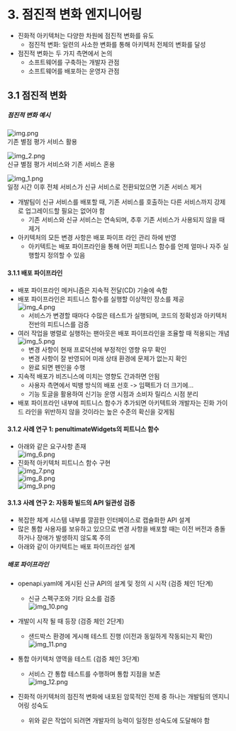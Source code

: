 # 3. 점진적 변화 엔지니어링
- 진화적 아키텍처는 다양한 차원에 점진적 변화를 유도
  - 점진적 변화: 일련의 사소한 변화를 통해 아키텍처 전체의 변화를 달성
- 점진적 변화는 두 가지 측면에서 논의
  - 소프트웨어를 구축하는 개발자 관점
  - 소프트웨어를 배포하는 운영자 관점

## 3.1 점진적 변화
##### 점진적 변화 예시
![img.png](img.png)\
기존 별점 평가 서비스 활용

![img_2.png](img_2.png)\
신규 별점 평가 서비스와 기존 서비스 혼용

![img_1.png](img_1.png)\
일정 시간 이후 전체 서비스가 신규 서비스로 전환되었으면 기존 서비스 제거

- 개발팀이 신규 서비스를 배포할 때, 기존 서비스를 호출하는 다른 서비스까지 강제로 업그레이드할 필요는 없어야 함
  - 기존 서비스와 신규 서비스는 연속되며, 추후 기존 서비스가 사용되지 않을 때 제거
- 아키텍처의 모든 변경 사항은 배포 파이프 라인 관리 하에 반영
  - 아키텍트는 배포 파이프라인을 통해 어떤 피트니스 함수를 언제 얼마나 자주 실행할지 정의할 수 있음

#### 3.1.1 배포 파이프라인
- 배포 파이프라인 메커니즘은 지속적 전달(CD) 기술에 속함
- 배포 파이프라인은 피트니스 함수를 실행할 이상적인 장소를 제공\
![img_4.png](img_4.png)
  - 서비스가 변경할 때마다 수많은 테스트가 실행되며, 코드의 정확성과 아키텍처 전반의 피트니스를 검증
- 여러 작업을 병렬로 실행하는 팬아웃은 배포 파이프라인을 조율할 때 적용되는 개념
![img_5.png](img_5.png)
  - 변경 사항이 현재 프로덕션에 부정적인 영향 유무 확인
  - 변경 사항이 잘 반영되어 미래 상태 환경에 문제가 없는지 확인
  - 완료 되면 펜인을 수행
- 지속적 배포가 비즈니스에 미치는 영향도 간과하면 안됨
  - 사용자 측면에서 빅뱅 방식의 배포 선호 -> 임팩트가 더 크기에...
  - 기능 토글을 활용하여 신기능 운영 시점과 소비자 릴리스 시점 분리
- 배포 파이프라인 내부에 피트니스 함수가 추가되면 아키텍트와 개발자는 진화 가이드 라인을 위반하지 않을 것이라는 높은 수준의 확신을 갖게됨

#### 3.1.2 사례 연구 1: penultimateWidgets의 피트니스 함수
- 아래와 같은 요구사항 존재\
![img_6.png](img_6.png)
- 진화적 아키텍처 피트니스 함수 구현\
![img_7.png](img_7.png)\
![img_8.png](img_8.png)\
![img_9.png](img_9.png)

#### 3.1.3 사례 연구 2: 자동화 빌드의 API 일관성 검증
- 복잡한 체계 시스템 내부를 깔끔한 인터페이스로 캡슐화한 API 설계
- 많은 통합 사용자를 보유하고 있으므로 변경 사항을 배포할 때는 이전 버전과 충돌하거나 장애가 발생하지 않도록 주의
- 아래와 같이 아키텍트는 배포 파이프라인 설계

##### 배포 파이프라인
- openapi.yaml에 게시된 신규 API의 설계 및 정의 시 시작 (검증 체인 1단계)
  - 신규 스펙구조와 기타 요소를 검증\
  ![img_10.png](img_10.png)

- 개발이 시작 될 때 등장 (검증 체인 2단계)
  - 샌드박스 환경에 게시해 테스트 진행 (이전과 동일하게 작동되는지 확인)\
![img_11.png](img_11.png)
  
- 통합 아키텍처 영역을 테스트 (검증 체인 3단계)
    - 서비스 간 통합 테스트를 수행하며 통합 지점을 보존\
![img_12.png](img_12.png)


- 진화적 아키텍처의 점진적 변화에 내포된 암묵적인 전제 중 하나는 개발팀의 엔지니어링 성숙도
  - 위와 같은 작업이 되려면 개발자의 능력이 일정한 성숙도에 도달해야 함

